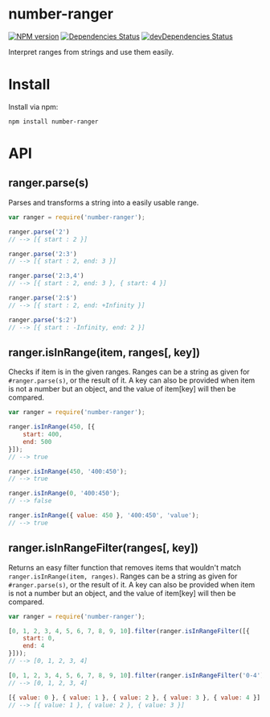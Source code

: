 # number-ranger
[![NPM version](http://img.shields.io/npm/v/number-ranger.svg?style=flat)](https://www.npmjs.com/package/number-ranger)
[![Dependencies Status](http://img.shields.io/david/jfmengels/number-ranger.svg?style=flat)](https://david-dm.org/jfmengels/number-ranger#info=dependencies)
[![devDependencies Status](http://img.shields.io/david/dev/jfmengels/number-ranger.svg?style=flat)](https://david-dm.org/jfmengels/number-ranger#info=devDependencies)

Interpret ranges from strings and use them easily.

# Install

Install via npm:
```
npm install number-ranger
```

# API

## ranger.parse(s)

Parses and transforms a string into a easily usable range.

```js
var ranger = require('number-ranger');

ranger.parse('2')
// --> [{ start : 2 }]

ranger.parse('2:3')
// --> [{ start : 2, end: 3 }]

ranger.parse('2:3,4')
// --> [{ start : 2, end: 3 }, { start: 4 }]

ranger.parse('2:$')
// --> [{ start : 2, end: +Infinity }]

ranger.parse('$:2')
// --> [{ start : -Infinity, end: 2 }]
```

## ranger.isInRange(item, ranges[, key])

Checks if item is in the given ranges.
Ranges can be a string as given for `#ranger.parse(s)`, or the result of it.
A key can also be provided when item is not a number but an object, and the value of item[key] will then be compared.

```js
var ranger = require('number-ranger');

ranger.isInRange(450, [{
    start: 400,
    end: 500
}]);
// --> true

ranger.isInRange(450, '400:450');
// --> true

ranger.isInRange(0, '400:450');
// --> false

ranger.isInRange({ value: 450 }, '400:450', 'value');
// --> true
```

## ranger.isInRangeFilter(ranges[, key])

Returns an easy filter function that removes items that wouldn't match `ranger.isInRange(item, ranges)`.
Ranges can be a string as given for `#ranger.parse(s)`, or the result of it.
A key can also be provided when item is not a number but an object, and the value of item[key] will then be compared.

```js
var ranger = require('number-ranger');

[0, 1, 2, 3, 4, 5, 6, 7, 8, 9, 10].filter(ranger.isInRangeFilter([{
    start: 0, 
    end: 4 
}]));
// --> [0, 1, 2, 3, 4]

[0, 1, 2, 3, 4, 5, 6, 7, 8, 9, 10].filter(ranger.isInRangeFilter('0-4'));
// --> [0, 1, 2, 3, 4]

[{ value: 0 }, { value: 1 }, { value: 2 }, { value: 3 }, { value: 4 }].filter(ranger.isInRangeFilter('1-3', 'value'));
// --> [{ value: 1 }, { value: 2 }, { value: 3 }]
```
